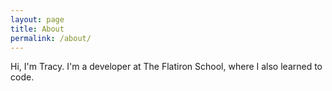 ```yaml
---
layout: page
title: About
permalink: /about/
---
```

Hi, I'm Tracy. I'm a developer at The Flatiron School, where I also learned to code.
